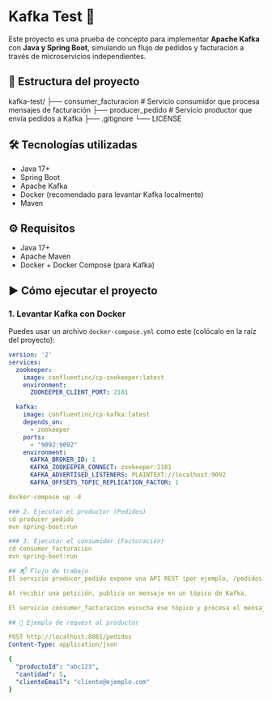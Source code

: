# Kafka Test 🚀

Este proyecto es una prueba de concepto para implementar **Apache Kafka** con **Java y Spring Boot**, simulando un flujo de pedidos y facturación a través de microservicios independientes.

## 📁 Estructura del proyecto

kafka-test/
├── consumer_facturacion # Servicio consumidor que procesa mensajes de facturación
├── producer_pedido # Servicio productor que envía pedidos a Kafka
├── .gitignore
└── LICENSE


## 🛠️ Tecnologías utilizadas

- Java 17+
- Spring Boot
- Apache Kafka
- Docker (recomendado para levantar Kafka localmente)
- Maven

## ⚙️ Requisitos

- Java 17+
- Apache Maven
- Docker + Docker Compose (para Kafka)

## ▶️ Cómo ejecutar el proyecto

### 1. Levantar Kafka con Docker

Puedes usar un archivo `docker-compose.yml` como este (colócalo en la raíz del proyecto):

```yaml
version: '2'
services:
  zookeeper:
    image: confluentinc/cp-zookeeper:latest
    environment:
      ZOOKEEPER_CLIENT_PORT: 2181

  kafka:
    image: confluentinc/cp-kafka:latest
    depends_on:
      - zookeeper
    ports:
      - "9092:9092"
    environment:
      KAFKA_BROKER_ID: 1
      KAFKA_ZOOKEEPER_CONNECT: zookeeper:2181
      KAFKA_ADVERTISED_LISTENERS: PLAINTEXT://localhost:9092
      KAFKA_OFFSETS_TOPIC_REPLICATION_FACTOR: 1

docker-compose up -d

### 2. Ejecutar el productor (Pedidos)
cd producer_pedido
mvn spring-boot:run

### 3. Ejecutar el consumidor (Facturación)
cd consumer_facturacion
mvn spring-boot:run

## 📬 Flujo de trabajo
El servicio producer_pedido expone una API REST (por ejemplo, /pedidos) para enviar pedidos.

Al recibir una petición, publica un mensaje en un tópico de Kafka.

El servicio consumer_facturacion escucha ese tópico y procesa el mensaje.

## 📮 Ejemplo de request al productor

POST http://localhost:8081/pedidos
Content-Type: application/json

{
  "productoId": "abc123",
  "cantidad": 5,
  "clienteEmail": "cliente@ejemplo.com"
}

